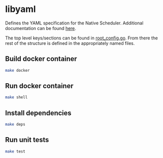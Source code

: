 # libyaml

Defines the YAML specification for the Native Scheduler. Additional documentation can be found [here](https://help.replicated.com/docs/native/packaging-an-application/overview/).

The top level keys/sections can be found in [root_config.go](root_config.go). From there the rest of the structure is defined in the appropriately named files.

## Build docker container

```bash
make docker
```

## Run docker container

```bash
make shell
```

## Install dependencies

```bash
make deps
```

## Run unit tests

```bash
make test
```
